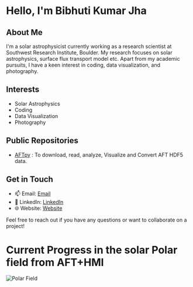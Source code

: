 # Hello, I'm Bibhuti Kumar Jha


## About Me

I'm a solar astrophysicist currently working as a research scientist at Southwest Research Institute, Boulder. My research focuses on solar astrophysics, surface flux transport model etc. Apart from my academic pursuits, I have a keen interest in coding, data visualization, and photography.

## Interests

- Solar Astrophysics
- Coding
- Data Visualization
- Photography

## Public Repositories

- [AFTpy](https://github.com/bibhuraushan/aftpy) : To download, read, analyze, Visualize and Convert AFT HDF5 data.

## Get in Touch

- 📫 Email: [Email](mailto:bibhuraushan1@gmail.com)
- 🔗 LinkedIn: [LinkedIn](https://www.linkedin.com/in/dr-bibhuti-kumar-jha-136a7432/)
- 🌐 Website: [Website](https://bibhuraushan.github.io)

Feel free to reach out if you have any questions or want to collaborate on a project!

# Current Progress in the solar Polar field from AFT+HMI
![Polar Field](https://data.boulder.swri.edu/lisa/AFT_Baseline/plots/polar_field.png)

